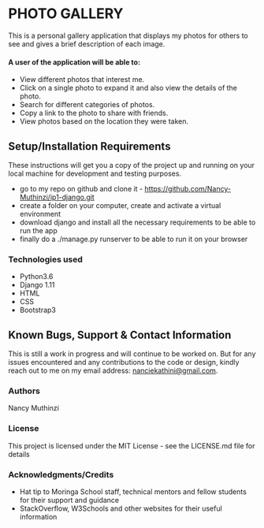 # PHOTO GALLERY
This is a personal gallery application that displays my photos for others to see and gives a brief description of each image.

#### A user of the application will be able to:
- View different photos that interest me.
- Click on a single photo to expand it and also view the details of the photo.
- Search for different categories of photos.
- Copy a link to the photo to share with friends.
- View photos based on the location they were taken.

## Setup/Installation Requirements
These instructions will get you a copy of the project up and running on your local machine for development and testing purposes. 
- go to my repo on github and clone it - https://github.com/Nancy-Muthinzi/ip1-django.git
- create a folder on your computer, create and activate a virtual environment
- download django and install all the necessary requirements to be able to run the app
- finally do a ./manage.py runserver to be able to run it on your browser

### Technologies used
- Python3.6
- Django 1.11
- HTML
- CSS
- Bootstrap3

## Known Bugs, Support & Contact Information
This is still a work in progress and will continue to be worked on. But for any issues encountered and any contributions to the code or design, kindly reach out to me on my email address: nanciekathini@gmail.com.

### Authors
Nancy Muthinzi

### License
This project is licensed under the MIT License - see the LICENSE.md file for details

### Acknowledgments/Credits
- Hat tip to Moringa School staff, technical mentors and fellow students for their support and guidance
- StackOverflow, W3Schools and other websites for their useful information